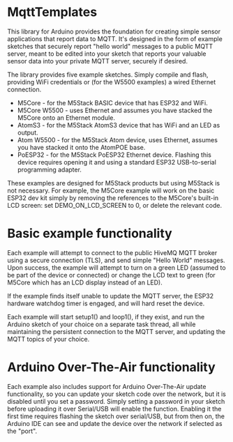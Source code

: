 # MqttTemplates

This library for Arduino provides the foundation for creating simple sensor applications that report
data to MQTT.  It's designed in the form of example sketches that securely report "hello world"
messages to a public MQTT server, meant to be edited into your sketch that reports your valuable
sensor data into your private MQTT server, securely if desired.

The library provides five example sketches.  Simply compile and flash, providing WiFi credentials
or (for the W5500 examples) a wired Ethernet connection.

* M5Core - for the M5Stack BASIC device that has ESP32 and WiFi.
* M5Core W5500 - uses Ethernet and assumes you have stacked the M5Core onto an Ethernet module.
* AtomS3 - for the M5Stack AtomS3 device that has WiFi and an LED as output.
* Atom W5500 - for the M5Stack Atom device, uses Ethernet, assumes you have stacked it onto the AtomPOE base.
* PoESP32 - for the M5Stack PoESP32 Ethernet device.  Flashing this device requires opening it and using a standard ESP32 USB-to-serial programming adapter.

These examples are designed for M5Stack products but using M5Stack is not necessary.  For example,
the M5Core example will work on the basic ESP32 dev kit simply by removing the references
to the M5Core's built-in LCD screen: set DEMO_ON_LCD_SCREEN to 0, or delete the relevant code.

# Basic example functionality

Each example will attempt to connect to the public HiveMQ MQTT broker using a secure connection
(TLS), and send simple "Hello World" messages.  Upon success, the example will attempt to turn
on a green LED (assumed to be part of the device or connected) or change the LCD text to green
(for M5Core which has an LCD display instead of an LED).

If the example finds itself unable to update the MQTT server, the ESP32 hardware watchdog timer is
engaged, and will hard reset the device.

Each example will start setup1() and loop1(), if they exist, and run the Arduino sketch of your
choice on a separate task thread, all while maintaining the persistent connection to the MQTT
server, and updating the MQTT topics of your choice.

# Arduino Over-The-Air functionality

Each example also includes support for Arduino Over-The-Air update functionality, so you
can update your sketch code over the network, but it is disabled until you set a password.
Simply setting a password in your sketch before uploading it over Serial/USB will enable the function.
Enabling it the first time requires flashing the sketch over serial/USB, but from then
on, the Arduino IDE can see and update the device over the network if selected as the "port".
